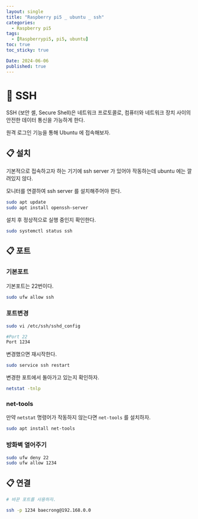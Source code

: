```yaml
---
layout: single
title: "Raspberry pi5 _ ubuntu _ ssh"
categories:
  - Raspberry pi5
tags:
  - [Raspberrypi5, pi5, ubuntu]
toc: true
toc_sticky: true

Date: 2024-06-06
published: true
---
```


# 📌 SSH
SSH (보안 셸, Secure Shell)은 네트워크 프로토콜로, 컴퓨터와 네트워크 장치 사이의 안전한 데이터 통신을 가능하게 한다.

원격 로그인 기능을 통해 Ubuntu 에 접속해보자.

## 📋 설치

기본적으로 접속하고자 하는 기기에 ssh server 가 있어야 작동하는데 ubuntu 에는 깔려있지 않다.

모니터를 연결하여 ssh server 를 설치해주어야 한다.

```Bash
sudo apt update
sudo apt install openssh-server
```

설치 후 정상적으로 실행 중인지 확인한다.

```Bash
sudo systemctl status ssh
```

## 📋 포트
### 기본포트

기본포트는 22번이다.

```Bash
sudo ufw allow ssh
```

### 포트변경

```Bash
sudo vi /etc/ssh/sshd_config

#Port 22
Port 1234
```

변경했으면 재시작한다.

```Bash
sudo service ssh restart
```

변경한 포트에서 돌아가고 있는지 확인하자.
```Bash
netstat -tnlp
```

### net-tools

만약 `netstat` 명령어가 작동하지 않는다면 `net-tools` 를 설치하자.

```Bash
sudo apt install net-tools
```

### 방화벽 열어주기
```Bash
sudo ufw deny 22
sudo ufw allow 1234
```

## 📋 연결
```Bash
# 바꾼 포트를 사용하자.

ssh -p 1234 baecrong@192.168.0.0
```